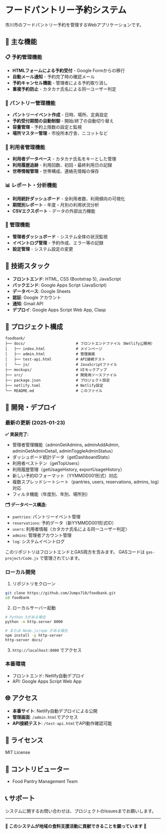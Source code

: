 # フードパントリー予約システム

市川市のフードパントリー予約を管理するWebアプリケーションです。

## 🎯 主な機能

### 📋 予約管理機能
- **HTMLフォームによる予約受付** - Google Formからの移行
- **自動メール通知** - 予約完了時の確認メール
- **予約キャンセル機能** - 管理者による予約取り消し
- **重複予約防止** - カタカナ氏名による同一ユーザー判定

### 🏢 パントリー管理機能
- **パントリーイベント作成** - 日時、場所、定員設定
- **予約受付期間の自動制御** - 開始/終了の自動切り替え
- **容量管理** - 予約上限数の設定と監視
- **場所マスター管理** - 市役所本庁舎、ニコットなど

### 👥 利用者管理機能
- **利用者データベース** - カタカナ氏名をキーとした管理
- **利用履歴追跡** - 利用回数、初回・最終利用日の記録
- **世帯情報管理** - 世帯構成、連絡先情報の保存

### 📊 レポート・分析機能
- **利用統計ダッシュボード** - 全利用者数、利用傾向の可視化
- **期間別レポート** - 年度・月別の利用状況分析
- **CSVエクスポート** - データの外部出力機能

### 🔧 管理機能
- **管理者ダッシュボード** - システム全体の状況監視
- **イベントログ管理** - 予約作成、エラー等の記録
- **設定管理** - システム設定の変更

## 🚀 技術スタック

- **フロントエンド**: HTML, CSS (Bootstrap 5), JavaScript
- **バックエンド**: Google Apps Script (JavaScript)
- **データベース**: Google Sheets
- **認証**: Google アカウント
- **通知**: Gmail API
- **デプロイ**: Google Apps Script Web App, Clasp

## 📁 プロジェクト構成

```
foodbank/
├── docs/                       # フロントエンドファイル（Netlify公開用）
│   ├── index.html              # メインページ
│   ├── admin.html              # 管理画面
│   ├── test-api.html           # API接続テスト
│   └── js/                     # JavaScriptファイル
├── mockups/                    # UIモックアップ
├── src/                        # 開発用ソースファイル
├── package.json                # プロジェクト設定
├── netlify.toml                # Netlify設定
└── README.md                   # このファイル
```

## 🔧 開発・デプロイ

### 最新の更新 (2025-01-23)

**✅ 実装完了:**
- 管理者管理機能（adminGetAdmins, adminAddAdmin, adminGetAdminDetail, adminToggleAdminStatus）
- ダッシュボード統計データ（getDashboardStats）
- 利用者ベストテン（getTopUsers）
- 利用履歴管理（getUsageHistory, exportUsageHistory）
- 新しい予約IDフォーマット（YYMMDD001形式）対応
- 複数スプレッドシートシート（pantries, users, reservations, admins, log）対応
- フィルタ機能（年度別、年別、場所別）

**🗂️ データベース構造:**
- `pantries`: パントリーイベント管理
- `reservations`: 予約データ（新YYMMDD001形式ID）
- `users`: 利用者情報（カタカナ氏名による同一ユーザー判定）
- `admins`: 管理者アカウント管理
- `log`: システムイベントログ

このリポジトリはフロントエンドとGAS両方を含みます。
GASコードは `gas-project/Code.js` で管理されています。

### ローカル開発

1. リポジトリをクローン
```bash
git clone https://github.com/Jumps710/foodbank.git
cd foodbank
```

2. ローカルサーバー起動
```bash
# Python 3がある場合
python -m http.server 8000

# または Node.js/npm がある場合
npm install -g http-server
http-server docs/
```

3. `http://localhost:8000` でアクセス

### 本番環境

- フロントエンド: Netlify自動デプロイ
- API: Google Apps Script Web App

## 🌐 アクセス

- **本番サイト**: Netlify自動デプロイによる公開
- **管理画面**: `/admin.html`でアクセス
- **API接続テスト**: `/test-api.html`でAPI動作確認可能

## 📝 ライセンス

MIT License

## 👥 コントリビューター

- Food Pantry Management Team

## 📞 サポート

システムに関するお問い合わせは、プロジェクトのIssuesまでお願いします。

---

**🌟 このシステムが地域の食料支援活動に貢献できることを願っています 🌟**